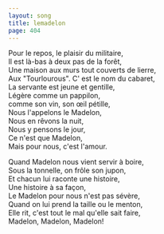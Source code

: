```yaml
---
layout: song
title: lemadelon
page: 404
---
```


﻿Pour le repos, le plaisir du militaire,  
Il est là-bas à deux pas de la forêt,  
Une maison aux murs tout couverts de lierre,  
Aux "Tourlourous". C' est le nom du cabaret,  
La servante est jeune et gentille,  
Légère comme un pappilon,  
comme son vin, son œil pétille,  
Nous l'appelons le Madelon,  
Nous en rêvons la nuit,  
Nous y pensons le jour,  
Ce n'est que Madelon,  
Mais pour nous, c'est l'amour.  

Quand Madelon nous vient servir à boire,  
Sous la tonnelle, on frôle son jupon,  
Et chacun lui raconte une histoire,  
Une histoire à sa façon,  
Le Madelon pour nous n'est pas sévère,  
Quand on lui prend la taille ou le menton,  
Elle rit, c'est tout le mal qu'elle sait faire,  
Madelon, Madelon, Madelon!  
